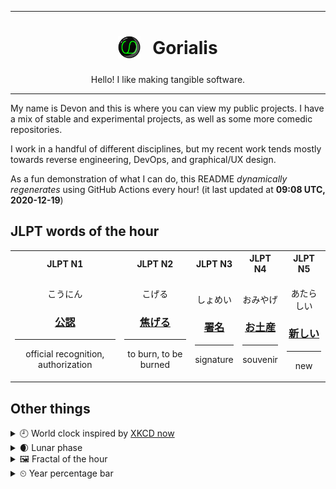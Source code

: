 ***

<h1 align="center">
<sub>
    <img src="readme/resources/avatar.png" height="36">
</sub>
&nbsp;
Gorialis
</h1>
<p align="center">
Hello! I like making tangible software.
</p>

***

My name is Devon and this is where you can view my public projects. I have a mix of stable and experimental projects, as well as some more comedic repositories.

I work in a handful of different disciplines, but my recent work tends mostly towards reverse engineering, DevOps, and graphical/UX design.

As a fun demonstration of what I can do, this README *dynamically regenerates* using GitHub Actions every hour! (it last updated at **09:08 UTC, 2020-12-19**)

<h2>JLPT words of the hour</h2>
<table>
    <tr>
        <th>JLPT N1</th>
        <th>JLPT N2</th>
        <th>JLPT N3</th>
        <th>JLPT N4</th>
        <th>JLPT N5</th>
    </tr>
    <tr>
        <td>
            <p align="center">こうにん</p>
            <h3 align="center"><b><a href="https://jisho.org/search/%E5%85%AC%E8%AA%8D">公認</a></b></h3>
            <hr>
            <p align="center">official recognition,<wbr> authorization</p>
        </td>
        <td>
            <p align="center">こげる</p>
            <h3 align="center"><b><a href="https://jisho.org/search/%E7%84%A6%E3%81%92%E3%82%8B">焦げる</a></b></h3>
            <hr>
            <p align="center">to burn,<wbr> to be burned</p>
        </td>
        <td>
            <p align="center">しょめい</p>
            <h3 align="center"><b><a href="https://jisho.org/search/%E7%BD%B2%E5%90%8D">署名</a></b></h3>
            <hr>
            <p align="center">signature</p>
        </td>
        <td>
            <p align="center">おみやげ</p>
            <h3 align="center"><b><a href="https://jisho.org/search/%E3%81%8A%E5%9C%9F%E7%94%A3">お土産</a></b></h3>
            <hr>
            <p align="center">souvenir</p>
        </td>
        <td>
            <p align="center">あたらしい</p>
            <h3 align="center"><b><a href="https://jisho.org/search/%E6%96%B0%E3%81%97%E3%81%84">新しい</a></b></h3>
            <hr>
            <p align="center">new</p>
        </td>
    </tr>
</table>

<h2>Other things</h2>
<details>
<summary>🕘  World clock inspired by <a href="https://xkcd.com/now">XKCD now</a></summary>

> <img src="generated/now.png" width="512">

</details>
<details>
<summary>🌒 Lunar phase</summary>

The moon is approximately 17.97% through its phase (Waxing Crescent).

</details>
<details>
<summary>&#x1f5bc; Fractal of the hour</summary>

> <img src="generated/fractal.png" width="512">

</details>
<details>
<summary>&#x23f2; Year percentage bar</summary>
<pre><code>2020 [███████████████████▁] 96.55%</code></pre>
</details>
